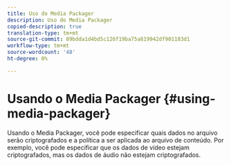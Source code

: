 ```yaml
---
title: Uso do Media Packager
description: Uso do Media Packager
copied-description: true
translation-type: tm+mt
source-git-commit: 89bdda1d4bd5c126f19ba75a819942df901183d1
workflow-type: tm+mt
source-wordcount: '48'
ht-degree: 0%

---
```



# Usando o Media Packager {#using-media-packager}

Usando o Media Packager, você pode especificar quais dados no arquivo serão criptografados e a política a ser aplicada ao arquivo de conteúdo. Por exemplo, você pode especificar que os dados de vídeo estejam criptografados, mas os dados de áudio não estejam criptografados.
